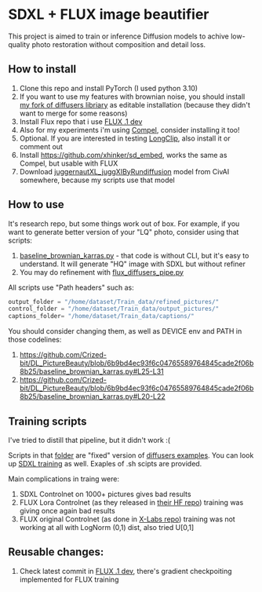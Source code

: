 # SDXL + FLUX image beautifier 

This project is aimed to train or inference Diffusion models to achive low-quality photo restoration without composition and detail loss.

## How to install

1) Clone this repo and install PyTorch (I used python 3.10)
2) If you want to use my features with brownian noise, you should install [my fork of diffusers libriary](https://github.com/Crized-bit/diffusers) as editable installation (because they didn't want to merge for some reasons) 
3) Install Flux repo that i use [FLUX .1 dev](https://github.com/Crized-bit/flux)
4) Also for my experiments i'm using [Compel](https://github.com/damian0815/compel), consider installing it too! 
5) Optional. If you are interested in testing [LongClip](https://github.com/beichenzbc/Long-CLIP), also install it or comment out
6) Install https://github.com/xhinker/sd_embed, works the same as Compel, but usable with FLUX
7) Download [juggernautXL_juggXIByRundiffusion](https://civitai.com/models/133005/juggernaut-xl?modelVersionId=782002) model from CivAI somewhere, because my scripts use that model

## How to use

It's research repo, but some things work out of box. For example, if you want to generate better version of your "LQ" photo, consider using that scripts:
1) [baseline_brownian_karras.py](https://github.com/Crized-bit/DL_PictureBeauty/blob/main/baseline_brownian_karras.py) - that code is without CLI, but it's easy to understand. It will generate "HQ" image with SDXL but without refiner
2) You may do refinement with [flux_diffusers_pipe.py](https://github.com/Crized-bit/DL_PictureBeauty/blob/main/flux_diffusers_pipe.py)

All scripts use "Path headers" such as:
```python
output_folder = "/home/dataset/Train_data/refined_pictures/"
control_folder = "/home/dataset/Train_data/output_pictures/"
captions_folder= "/home/dataset/Train_data/captions/"
```
You should consider changing them, as well as DEVICE env and PATH in those codelines: 
1) https://github.com/Crized-bit/DL_PictureBeauty/blob/6b9bd4ec93f6c04765589764845cade2f06b8b25/baseline_brownian_karras.py#L25-L31
2) https://github.com/Crized-bit/DL_PictureBeauty/blob/6b9bd4ec93f6c04765589764845cade2f06b8b25/baseline_brownian_karras.py#L20-L22

## Training scripts

I've tried to distill that pipeline, but it didn't work :( 

Scripts in that [folder](https://github.com/Crized-bit/DL_PictureBeauty/tree/e3dfa68896f3e87b7cf3357fbb8a4f27b257c61b/training_scripts) are "fixed" version of [diffusers examples](https://github.com/huggingface/diffusers/tree/328e0d20a7b996f9bdb04180457eb08c1b42a76e/examples/flux-control). You can look up [SDXL training](https://github.com/huggingface/diffusers/tree/main/examples/controlnet) as well. Exaples of .sh scipts are provided.

Main complications in traing were:
1) SDXL Controlnet on 1000+ pictures gives bad results
2) FLUX Lora Controlnet (as they released in [their HF repo](https://huggingface.co/black-forest-labs/FLUX.1-Canny-dev-lora)) training was giving once again bad results
3) FLUX original Controlnet (as done in [X-Labs repo](https://github.com/XLabs-AI/x-flux/blob/main/train_flux_deepspeed_controlnet.py)) training was not working at all with LogNorm (0,1) dist, also tried U[0,1]

## Reusable changes:

1) Check latest commit in [FLUX .1 dev](https://github.com/Crized-bit/flux), there's gradient checkpoiting implemented for FLUX training
